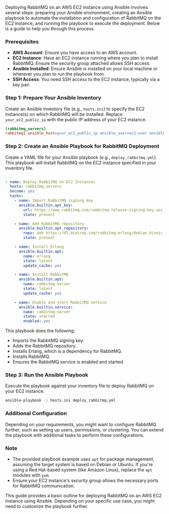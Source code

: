 Deploying RabbitMQ on an AWS EC2 instance using Ansible involves several steps: preparing your Ansible environment, creating an Ansible playbook to automate the installation and configuration of RabbitMQ on the EC2 instance, and running the playbook to execute the deployment. Below is a guide to help you through this process.

### Prerequisites

- **AWS Account**: Ensure you have access to an AWS account.
- **EC2 Instance**: Have an EC2 instance running where you plan to install RabbitMQ. Ensure the security group attached allows SSH access.
- **Ansible Installed**: Ensure Ansible is installed on your local machine or wherever you plan to run the playbook from.
- **SSH Access**: You need SSH access to the EC2 instance, typically via a key pair.

### Step 1: Prepare Your Ansible Inventory

Create an Ansible inventory file (e.g., `hosts.ini`) to specify the EC2 instance(s) on which RabbitMQ will be installed. Replace `your_ec2_public_ip` with the public IP address of your EC2 instance.

```ini
[rabbitmq_servers]
rabbitmq1 ansible_host=your_ec2_public_ip ansible_user=ec2-user ansible_ssh_private_key_file=path/to/your/private/key.pem
```

### Step 2: Create an Ansible Playbook for RabbitMQ Deployment

Create a YAML file for your Ansible playbook (e.g., `deploy_rabbitmq.yml`). This playbook will install RabbitMQ on the EC2 instance specified in your inventory file.

```yaml
---
- name: Deploy RabbitMQ on EC2 Instances
  hosts: rabbitmq_servers
  become: yes
  tasks:
    - name: Import RabbitMQ signing key
      ansible.builtin.apt_key:
        url: https://www.rabbitmq.com/rabbitmq-release-signing-key.asc
        state: present

    - name: Add RabbitMQ repository
      ansible.builtin.apt_repository:
        repo: deb https://dl.bintray.com/rabbitmq-erlang/debian bionic erlang
        state: present

    - name: Install Erlang
      ansible.builtin.apt:
        name: erlang
        state: latest
        update_cache: yes

    - name: Install RabbitMQ
      ansible.builtin.apt:
        name: rabbitmq-server
        state: latest
        update_cache: yes

    - name: Enable and start RabbitMQ service
      ansible.builtin.service:
        name: rabbitmq-server
        state: started
        enabled: yes
```

This playbook does the following:
- Imports the RabbitMQ signing key.
- Adds the RabbitMQ repository.
- Installs Erlang, which is a dependency for RabbitMQ.
- Installs RabbitMQ.
- Ensures the RabbitMQ service is enabled and started.

### Step 3: Run the Ansible Playbook

Execute the playbook against your inventory file to deploy RabbitMQ on your EC2 instance.

```bash
ansible-playbook -i hosts.ini deploy_rabbitmq.yml
```

### Additional Configuration

Depending on your requirements, you might want to configure RabbitMQ further, such as setting up users, permissions, or clustering. You can extend the playbook with additional tasks to perform these configurations.

### Note

- The provided playbook example uses `apt` for package management, assuming the target system is based on Debian or Ubuntu. If you're using a Red Hat-based system (like Amazon Linux), replace the `apt` modules with `yum`.
- Ensure your EC2 instance's security group allows the necessary ports for RabbitMQ communication.

This guide provides a basic outline for deploying RabbitMQ on an AWS EC2 instance using Ansible. Depending on your specific use case, you might need to customize the playbook further.